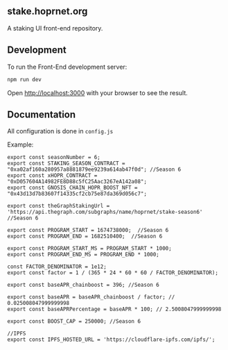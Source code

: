 ## stake.hoprnet.org

A staking UI front-end repository.

## Development

To run the Front-End development server:

```bash
npm run dev
```

Open [http://localhost:3000](http://localhost:3000) with your browser to see the result.

## Documentation

All configuration is done in `config.js`

Example:

```
export const seasonNumber = 6;
export const STAKING_SEASON_CONTRACT = "0xa02af160a280957a8881879ee9239a614ab47f0d"; //Season 6
export const xHOPR_CONTRACT = "0xD057604A14982FE8D88c5fC25Aac3267eA142a08";
export const GNOSIS_CHAIN_HOPR_BOOST_NFT = "0x43d13d7b83607f14335cf2cb75e87da369d056c7";

export const theGraphStakingUrl = 'https://api.thegraph.com/subgraphs/name/hoprnet/stake-season6' //Season 6

export const PROGRAM_START = 1674738000;  //Season 6
export const PROGRAM_END = 1682510400;  //Season 6

export const PROGRAM_START_MS = PROGRAM_START * 1000; 
export const PROGRAM_END_MS = PROGRAM_END * 1000; 

const FACTOR_DENOMINATOR = 1e12;
export const factor = 1 / (365 * 24 * 60 * 60 / FACTOR_DENOMINATOR);

export const baseAPR_chainboost = 396; //Season 6

export const baseAPR = baseAPR_chainboost / factor; // 0.025008047999999998
export const baseAPRPercentage = baseAPR * 100; // 2.5008047999999998

export const BOOST_CAP = 250000; //Season 6

//IPFS
export const IPFS_HOSTED_URL = 'https://cloudflare-ipfs.com/ipfs/';
```
